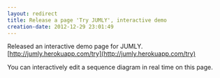 ```yaml
---
layout: redirect
title: Release a page 'Try JUMLY', interactive demo
creation-date: 2012-12-29 23:01:49
---
```

Released an interactive demo page for JUMLY.  
[http://jumly.herokuapp.com/try](http://jumly.herokuapp.com/try)

You can interactively edit a sequence diagram in real time on this page.
